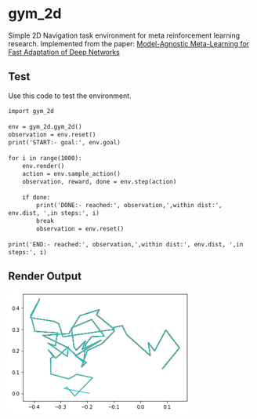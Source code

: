 # gym_2d
Simple 2D Navigation task environment for meta reinforcement learning research.
Implemented from the paper: [Model-Agnostic Meta-Learning for Fast Adaptation of Deep Networks
](https://arxiv.org/abs/1703.03400)

## Test

Use this code to test the environment.

```
import gym_2d

env = gym_2d.gym_2d()
observation = env.reset()
print('START:- goal:', env.goal)

for i in range(1000):
    env.render()
    action = env.sample_action()
    observation, reward, done = env.step(action)

    if done:
        print('DONE:- reached:', observation,',within dist:', env.dist, ',in steps:', i)
        break
        observation = env.reset()
        
print('END:- reached:', observation,',within dist:', env.dist, ',in steps:', i)
```

## Render Output

![Render Output](https://github.com/joeljosephjin/gym_2d/blob/master/render.png)
